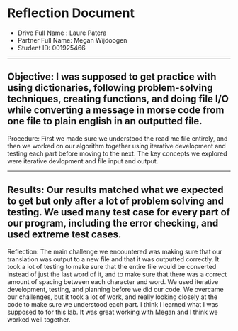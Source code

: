 # Reflection Document

* Drive Full Name  : Laure Patera 
* Partner Full Name: Megan Wijdoogen
* Student ID: 001925466
-------------
Objective:
I was supposed to get practice with using dictionaries, following problem-solving techniques, creating functions, and doing file I/O while converting a message in morse code from one file to plain english in an outputted file.
----------
Procedure:
First we made sure we understood the read me file entirely, and then we worked on our algorithm together using iterative development and testing each part before moving to the next. The key concepts we explored were iterative devlopment and file input and output.

-----------
Results:
Our results matched what we expected to get but only after a lot of problem solving and testing. We used many test case for every part of our program, including the error checking, and used extreme test cases.
-----------
Reflection:
The main challenge we encountered was making sure that our translation was output to a new file and that it was outputted correctly. It took a lot of testing to make sure that the entire file would be converted instead of just the last word of it, and to make sure that there was a correct amount of spacing between each character and word. We used iterative development, testing, and planning before we did our code. We overcame our challenges, but it took a lot of work, and really looking closely at the code to make sure we understood each part. I think I learned what I was supposed to for this lab. It was great working with Megan and I think we worked well together. 




